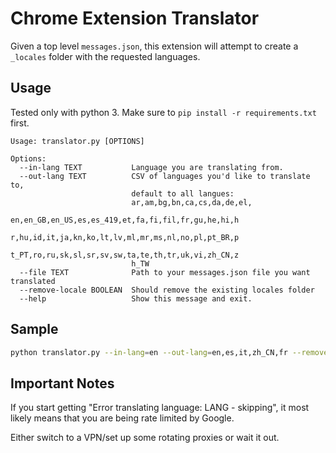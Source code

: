 # Chrome Extension Translator

Given a top level `messages.json`, this extension will attempt to create a `_locales` folder with the requested languages.

## Usage

Tested only with python 3. Make sure to `pip install -r requirements.txt` first.

```text
Usage: translator.py [OPTIONS]

Options:
  --in-lang TEXT           Language you are translating from.
  --out-lang TEXT          CSV of languages you'd like to translate to,
                           default to all langues:
                           ar,am,bg,bn,ca,cs,da,de,el,
                           en,en_GB,en_US,es,es_419,et,fa,fi,fil,fr,gu,he,hi,h
                           r,hu,id,it,ja,kn,ko,lt,lv,ml,mr,ms,nl,no,pl,pt_BR,p
                           t_PT,ro,ru,sk,sl,sr,sv,sw,ta,te,th,tr,uk,vi,zh_CN,z
                           h_TW
  --file TEXT              Path to your messages.json file you want translated
  --remove-locale BOOLEAN  Should remove the existing locales folder
  --help                   Show this message and exit.
```

## Sample

```bash
python translator.py --in-lang=en --out-lang=en,es,it,zh_CN,fr --remove-locale=true
```

## Important Notes

If you start getting "Error translating language: LANG - skipping", it most likely means that you are being rate limited by Google.

Either switch to a VPN/set up some rotating proxies or wait it out. 